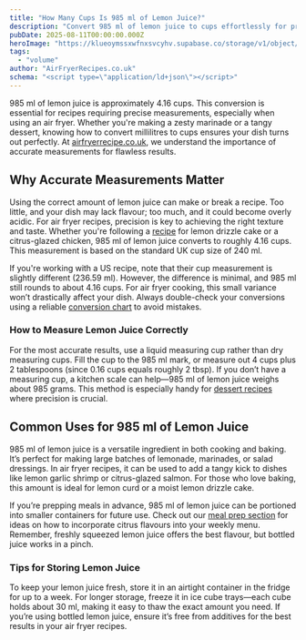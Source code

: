 ```yaml
---
title: "How Many Cups Is 985 ml of Lemon Juice?"
description: "Convert 985 ml of lemon juice to cups effortlessly for precise baking and cooking. Get the exact measurement now!"
pubDate: 2025-08-11T00:00:00.000Z
heroImage: "https://klueoymssxwfnxsvcyhv.supabase.co/storage/v1/object/public/md/how-many-cups-is-985-ml-of-lemon-juice-5460e730.webp"
tags:
  - "volume"
author: "AirFryerRecipes.co.uk"
schema: "<script type=\"application/ld+json\"></script>"
---
```


<p>985 ml of lemon juice is approximately 4.16 cups. This conversion is essential for recipes requiring precise measurements, especially when using an air fryer. Whether you're making a zesty marinade or a tangy dessert, knowing how to convert millilitres to cups ensures your dish turns out perfectly. At <a href=https://www.airfryerrecipe.co.uk>airfryerrecipe.co.uk</a>, we understand the importance of accurate measurements for flawless results.</p>  

<h2>Why Accurate Measurements Matter</h2>  
<p>Using the correct amount of lemon juice can make or break a recipe. Too little, and your dish may lack flavour; too much, and it could become overly acidic. For air fryer recipes, precision is key to achieving the right texture and taste. Whether you're following a <a href=https://www.airfryerrecipe.co.uk/recipes>recipe</a> for lemon drizzle cake or a citrus-glazed chicken, 985 ml of lemon juice converts to roughly 4.16 cups. This measurement is based on the standard UK cup size of 240 ml.</p>  

<p>If you're working with a US recipe, note that their cup measurement is slightly different (236.59 ml). However, the difference is minimal, and 985 ml still rounds to about 4.16 cups. For air fryer cooking, this small variance won’t drastically affect your dish. Always double-check your conversions using a reliable <a href=https://www.airfryerrecipe.co.uk/air-fryer-conversion-chart>conversion chart</a> to avoid mistakes.</p>  

<h3>How to Measure Lemon Juice Correctly</h3>  
<p>For the most accurate results, use a liquid measuring cup rather than dry measuring cups. Fill the cup to the 985 ml mark, or measure out 4 cups plus 2 tablespoons (since 0.16 cups equals roughly 2 tbsp). If you don’t have a measuring cup, a kitchen scale can help—985 ml of lemon juice weighs about 985 grams. This method is especially handy for <a href=https://www.airfryerrecipe.co.uk/recipe-category/dessert>dessert recipes</a> where precision is crucial.</p>  

<h2>Common Uses for 985 ml of Lemon Juice</h2>  
<p>985 ml of lemon juice is a versatile ingredient in both cooking and baking. It’s perfect for making large batches of lemonade, marinades, or salad dressings. In air fryer recipes, it can be used to add a tangy kick to dishes like lemon garlic shrimp or citrus-glazed salmon. For those who love baking, this amount is ideal for lemon curd or a moist lemon drizzle cake.</p>  

<p>If you’re prepping meals in advance, 985 ml of lemon juice can be portioned into smaller containers for future use. Check out our <a href=https://www.airfryerrecipe.co.uk/recipe-category/meal-prep>meal prep section</a> for ideas on how to incorporate citrus flavours into your weekly menu. Remember, freshly squeezed lemon juice offers the best flavour, but bottled juice works in a pinch.</p>  

<h3>Tips for Storing Lemon Juice</h3>  
<p>To keep your lemon juice fresh, store it in an airtight container in the fridge for up to a week. For longer storage, freeze it in ice cube trays—each cube holds about 30 ml, making it easy to thaw the exact amount you need. If you’re using bottled lemon juice, ensure it’s free from additives for the best results in your air fryer recipes.</p>